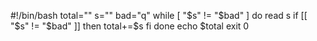 #!/bin/bash
total=""
s=""
bad="q"
while [ "$s" != "$bad" ]
do
	read s
	if [[ "$s" != "$bad" ]]
	then total+=$s
	fi
done
echo $total
exit 0
